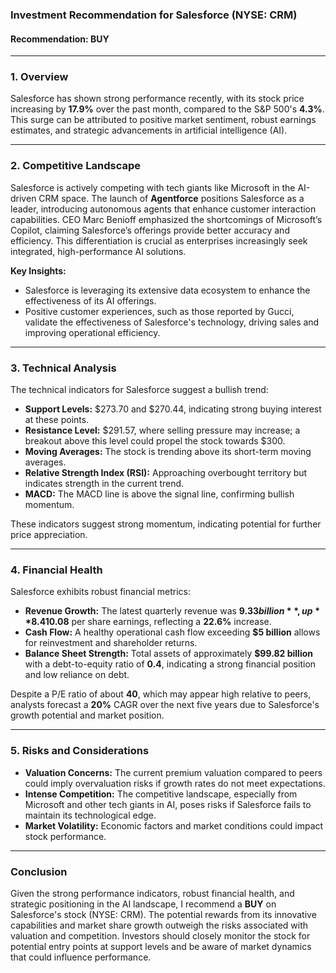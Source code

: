 ### Investment Recommendation for Salesforce (NYSE: CRM)

#### Recommendation: **BUY**

---

### 1. Overview

Salesforce has shown strong performance recently, with its stock price increasing by **17.9%** over the past month, compared to the S&P 500's **4.3%**. This surge can be attributed to positive market sentiment, robust earnings estimates, and strategic advancements in artificial intelligence (AI).

---

### 2. Competitive Landscape

Salesforce is actively competing with tech giants like Microsoft in the AI-driven CRM space. The launch of **Agentforce** positions Salesforce as a leader, introducing autonomous agents that enhance customer interaction capabilities. CEO Marc Benioff emphasized the shortcomings of Microsoft’s Copilot, claiming Salesforce’s offerings provide better accuracy and efficiency. This differentiation is crucial as enterprises increasingly seek integrated, high-performance AI solutions.

**Key Insights:**
- Salesforce is leveraging its extensive data ecosystem to enhance the effectiveness of its AI offerings.
- Positive customer experiences, such as those reported by Gucci, validate the effectiveness of Salesforce's technology, driving sales and improving operational efficiency.

---

### 3. Technical Analysis

The technical indicators for Salesforce suggest a bullish trend:
- **Support Levels:** $273.70 and $270.44, indicating strong buying interest at these points.
- **Resistance Level:** $291.57, where selling pressure may increase; a breakout above this level could propel the stock towards $300.
- **Moving Averages:** The stock is trending above its short-term moving averages.
- **Relative Strength Index (RSI):** Approaching overbought territory but indicates strength in the current trend.
- **MACD:** The MACD line is above the signal line, confirming bullish momentum.

These indicators suggest strong momentum, indicating potential for further price appreciation.

---

### 4. Financial Health

Salesforce exhibits robust financial metrics:
- **Revenue Growth:** The latest quarterly revenue was **$9.33 billion**, up **8.4%** year-over-year, with a fiscal year forecast of **$10.08** per share earnings, reflecting a **22.6%** increase.
- **Cash Flow:** A healthy operational cash flow exceeding **$5 billion** allows for reinvestment and shareholder returns.
- **Balance Sheet Strength:** Total assets of approximately **$99.82 billion** with a debt-to-equity ratio of **0.4**, indicating a strong financial position and low reliance on debt.

Despite a P/E ratio of about **40**, which may appear high relative to peers, analysts forecast a **20%** CAGR over the next five years due to Salesforce's growth potential and market position.

---

### 5. Risks and Considerations

- **Valuation Concerns:** The current premium valuation compared to peers could imply overvaluation risks if growth rates do not meet expectations.
- **Intense Competition:** The competitive landscape, especially from Microsoft and other tech giants in AI, poses risks if Salesforce fails to maintain its technological edge.
- **Market Volatility:** Economic factors and market conditions could impact stock performance.

---

### Conclusion

Given the strong performance indicators, robust financial health, and strategic positioning in the AI landscape, I recommend a **BUY** on Salesforce's stock (NYSE: CRM). The potential rewards from its innovative capabilities and market share growth outweigh the risks associated with valuation and competition. Investors should closely monitor the stock for potential entry points at support levels and be aware of market dynamics that could influence performance.